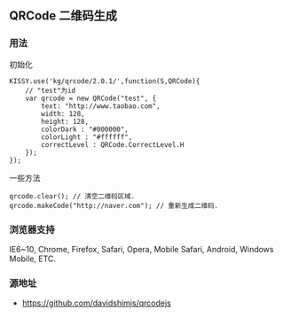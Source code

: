 ## QRCode 二维码生成

### 用法

初始化

	KISSY.use('kg/qrcode/2.0.1/',function(S,QRCode){
		// "test"为id
		var qrcode = new QRCode("test", {
			text: "http://www.taobao.com",
			width: 128,
			height: 128,
			colorDark : "#000000",
			colorLight : "#ffffff",
			correctLevel : QRCode.CorrectLevel.H
		});
	});

一些方法

	qrcode.clear(); // 清空二维码区域.
	qrcode.makeCode("http://naver.com"); // 重新生成二维码.

### 浏览器支持

IE6~10, Chrome, Firefox, Safari, Opera, Mobile Safari, Android, Windows Mobile, ETC.

### 源地址

- https://github.com/davidshimjs/qrcodejs
